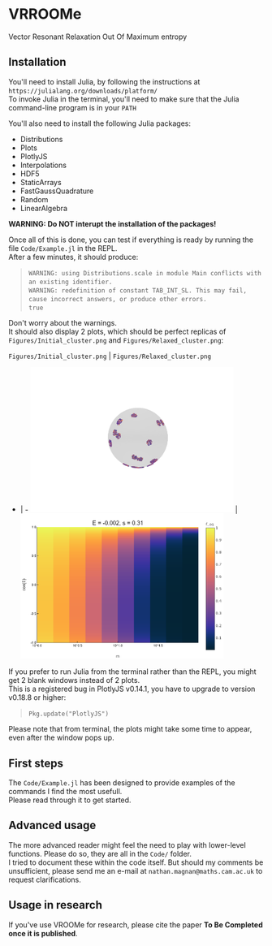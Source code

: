 # VRROOMe

Vector Resonant Relaxation Out Of Maximum entropy

## Installation

You'll need to install Julia, by following the instructions at ` https://julialang.org/downloads/platform/ `\
To invoke Julia in the terminal, you'll need to make sure that the Julia command-line program is in your ` PATH `

You'll also need to install the following Julia packages:
- Distributions
- Plots
- PlotlyJS
- Interpolations
- HDF5
- StaticArrays
- FastGaussQuadrature
- Random
- LinearAlgebra

**WARNING: Do NOT interupt the installation of the packages!**

Once all of this is done, you can test if everything is ready by running the file ` Code/Example.jl ` in the REPL.\
After a few minutes, it should produce:

> ` WARNING: using Distributions.scale in module Main conflicts with an existing identifier. `\
> ` WARNING: redefinition of constant TAB_INT_SL. This may fail, cause incorrect answers, or produce other errors. `\
> ` true `

Don't worry about the warnings.\
It should also display 2 plots, which should be perfect replicas of ` Figures/Initial_cluster.png ` and ` Figures/Relaxed_cluster.png `:

` Figures/Initial_cluster.png ` | ` Figures/Relaxed_cluster.png `
- | -
<img src="Figures/Initial_cluster.png" alt="drawing" width="400"/> | <img src="Figures/Relaxed_cluster.png" alt="drawing" width="400"/>

If you prefer to run Julia from the terminal rather than the REPL, you might get 2 blank windows instead of 2 plots.\
This is a registered bug in PlotlyJS v0.14.1, you have to upgrade to version v0.18.8 or higher:

> ` Pkg.update("PlotlyJS") `

Please note that from terminal, the plots might take some time to appear, even after the window pops up.

## First steps

The ` Code/Example.jl ` has been designed to provide examples of the commands I find the most usefull.\
Please read through it to get started.

## Advanced usage

The more advanced reader might feel the need to play with lower-level functions. Please do so, they are all in the ` Code/ ` folder.\
I tried to document these within the code itself. But should my comments be unsufficient, please send me an e-mail at ` nathan.magnan@maths.cam.ac.uk ` to request clarifications.

## Usage in research

If you've use VROOMe for research, please cite the paper **To Be Completed once it is published**.
